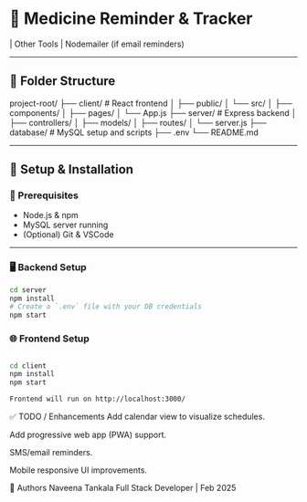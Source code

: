 # 💊 Medicine Reminder & Tracker
| Other Tools  | Nodemailer (if email reminders)

---

## 📂 Folder Structure
project-root/
├── client/ # React frontend
│ ├── public/
│ └── src/
│ ├── components/
│ ├── pages/
│ └── App.js
├── server/ # Express backend
│ ├── controllers/
│ ├── models/
│ ├── routes/
│ └── server.js
├── database/ # MySQL setup and scripts
├── .env
└── README.md


---

## 🧪 Setup & Installation

### 🔧 Prerequisites

- Node.js & npm
- MySQL server running
- (Optional) Git & VSCode

---

### 🖥️ Backend Setup

```bash
cd server
npm install
# Create a `.env` file with your DB credentials
npm start


```
### 🌐 Frontend Setup
```bash

cd client
npm install
npm start

Frontend will run on http://localhost:3000/
```
✅ TODO / Enhancements
 Add calendar view to visualize schedules.

 Add progressive web app (PWA) support.

 SMS/email reminders.

 Mobile responsive UI improvements.

🙌 Authors
Naveena Tankala
Full Stack Developer | Feb 2025


